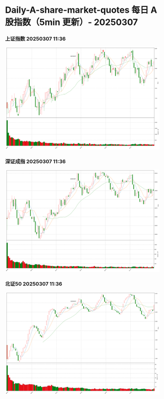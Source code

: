 
# Daily-A-share-market-quotes 每日 A 股指数（5min 更新）- 20250307

### 上证指数 20250307 11:36
![](./fig/2025/3/20250307-sh000001.png)

### 深证成指 20250307 11:36
![](./fig/2025/3/20250307-sz399001.png)

### 北证50 20250307 11:36
![](./fig/2025/3/20250307-bj899050.png)
